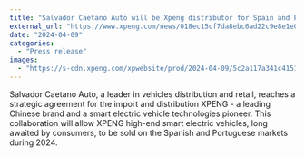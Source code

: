```yaml
---
title: "Salvador Caetano Auto will be Xpeng distributor for Spain and Portugal in a strategic alliance between both companies"
external_url: "https://www.xpeng.com/news/018ec15cf7da8ebc6ad22c9e8e1e001b"
date: "2024-04-09"
categories:
  - "Press release"
images:
  - "https://s-cdn.xpeng.com/xpwebsite/prod/2024-04-09/5c2a117a341c415184c41d6dc897a637.jpg"
---
```


Salvador Caetano Auto, a leader in vehicles distribution and retail, reaches a strategic agreement for the import and distribution XPENG - a leading Chinese brand and a smart electric vehicle technologies pioneer. This collaboration will allow XPENG high-end smart electric vehicles, long awaited by consumers, to be sold on the Spanish and Portuguese markets during 2024.